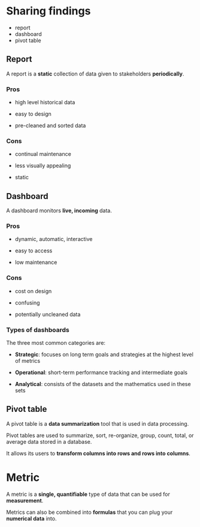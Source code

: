 # Sharing findings

- report
- dashboard
- pivot table

## Report

A report is a **static** collection of data given to stakeholders **periodically**.

### Pros

- high level historical data

- easy to design

- pre-cleaned and sorted data

### Cons

- continual maintenance

- less visually appealing

- static

## Dashboard

A dashboard monitors **live, incoming** data.

### Pros

- dynamic, automatic, interactive

- easy to access

- low maintenance

### Cons

- cost on design

- confusing

- potentially uncleaned data

### Types of dashboards

The three most common categories are:

- **Strategic**: focuses on long term goals and strategies at the highest level of metrics

- **Operational**: short-term performance tracking and intermediate goals

- **Analytical**: consists of the datasets and the mathematics used in these sets

## Pivot table

A pivot table is a **data summarization** tool that is used in data processing.

Pivot tables are used to summarize, sort, re-organize, group, count, total, or average data stored in a database.

It allows its users to **transform columns into rows and rows into columns**.

# Metric

A metric is a **single, quantifiable** type of data that can be used for **measurement**.

Metrics can also be combined into **formulas** that you can plug your **numerical data** into.
